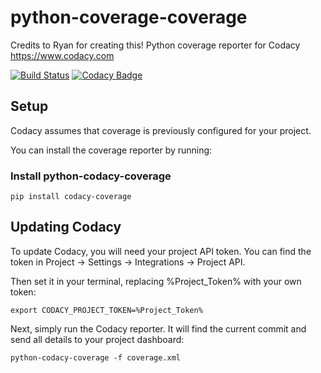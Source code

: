 # python-coverage-coverage

Credits to Ryan for creating this! Python coverage reporter for Codacy https://www.codacy.com

[![Build Status](https://circleci.com/gh/codacy/python-codacy-coverage.png?style=shield&circle-token=:circle-token)](https://circleci.com/gh/codacy/python-codacy-coverage)
[![Codacy Badge](https://www.codacy.com/project/badge/3a8cf06a9db94d0ab3d55e0357bc8f9d)](https://www.codacy.com/app/Codacy/python-codacy-coverage)

## Setup

Codacy assumes that coverage is previously configured for your project.

You can install the coverage reporter by running:

### Install python-codacy-coverage
```
pip install codacy-coverage
```

## Updating Codacy

To update Codacy, you will need your project API token. You can find the token in Project -> Settings -> Integrations -> Project API.

Then set it in your terminal, replacing %Project_Token% with your own token:

```
export CODACY_PROJECT_TOKEN=%Project_Token%
```

Next, simply run the Codacy reporter. It will find the current commit and send all details to your project dashboard:

```
python-codacy-coverage -f coverage.xml
```
